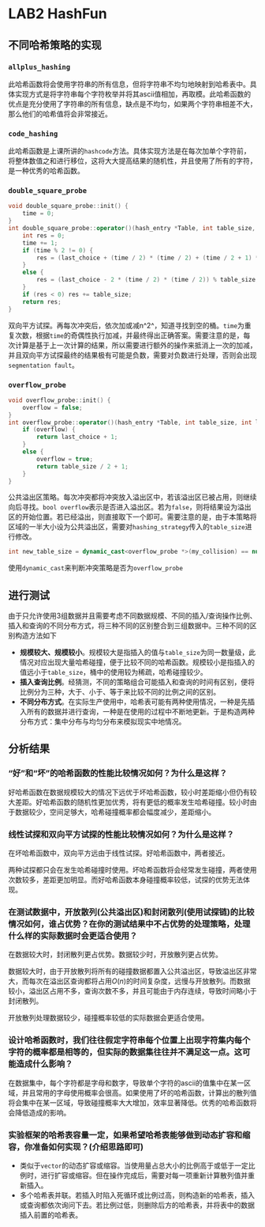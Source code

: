 # LAB2 HashFun

## 不同哈希策略的实现

### `allplus_hashing`

此哈希函数将会使用字符串的所有信息，但将字符串不均匀地映射到哈希表中。具体实现方式是将字符串每个字符枚举并将其ascii值相加，再取模。此哈希函数的优点是充分使用了字符串的所有信息，缺点是不均匀，如果两个字符串相差不大，那么他们的哈希值将会非常接近。

### `code_hashing`

此哈希函数是上课所讲的`hashcode`方法。具体实现方法是在每次加单个字符前，将整体数值之和进行移位，这将大大提高结果的随机性，并且使用了所有的字符，是一种优秀的哈希函数。

### `double_square_probe`

```c++
void double_square_probe::init() {
    time = 0;
}
int double_square_probe::operator()(hash_entry *Table, int table_size, int last_choice) {
    int res = 0;
    time += 1;
    if (time % 2 != 0) {
        res = (last_choice + (time / 2) * (time / 2) + (time / 2 + 1) * (time / 2 + 1)) % table_size;
    }
    else {
        res = (last_choice - 2 * (time / 2) * (time / 2)) % table_size;
    }
    if (res < 0) res += table_size;
    return res;
}
```

双向平方试探。再每次冲突后，依次加或减n^2^，知道寻找到空的桶。`time`为重复次数，根据`time`的奇偶性执行加减，并最终得出正确答案。需要注意的是，每次计算是基于上一次计算的结果，所以需要进行额外的操作来抵消上一次的加减，并且双向平方试探最终的结果极有可能是负数，需要对负数进行处理，否则会出现`segmentation fault`。

### `overflow_probe`

```c++
void overflow_probe::init() {
    overflow = false;
}
int overflow_probe::operator()(hash_entry *Table, int table_size, int last_choice) {
    if (overflow) {
        return last_choice + 1;
    }
    else {
        overflow = true;
        return table_size / 2 + 1;
    }
}
```

公共溢出区策略。每次冲突都将冲突放入溢出区中，若该溢出区已被占用，则继续向后寻找。`bool overflow`表示是否进入溢出区。若为`false`，则将结果设为溢出区的开始位置。若已经溢出，则直接取下一个即可。需要注意的是，由于本策略将区域的一半大小设为公共溢出区，需要对`hashing_strategy`传入的`table_size`进行修改。

```c++
int new_table_size = dynamic_cast<overflow_probe *>(my_collision) == nullptr ? table_size : table_size / 2;
```

使用`dynamic_cast`来判断冲突策略是否为`overflow_probe`

## 进行测试

由于只允许使用3组数据并且需要考虑不同数据规模、不同的插入/查询操作比例、插入和查询的不同分布方式，将三种不同的区别整合到三组数据中。三种不同的区别构造方法如下

- **规模较大、规模较小**。规模较大是指插入的值与`table_size`为同一数量级，此情况对应出现大量哈希碰撞，便于比较不同的哈希函数。规模较小是指插入的值远小于`table_size`，桶中的使用较为稀疏，哈希碰撞较少。
- **插入查询比例**。经猜测，不同的策略组合可能插入和查询的时间有区别，便将比例分为三种，大于、小于、等于来比较不同的比例之间的区别。
- **不同分布方式**。在实际生产使用中，哈希表可能有两种使用情况，一种是先插入所有的数据并进行查询，一种是在使用的过程中不断地更新。于是构造两种分布方式：集中分布与均匀分布来模拟现实中地情况。


## 分析结果

### “好”和“坏”的哈希函数的性能比较情况如何？为什么是这样？

好哈希函数在数据规模较大的情况下远优于坏哈希函数，较小时差距缩小但仍有较大差距。好哈希函数的随机性更加优秀，将有更低的概率发生哈希碰撞。较小时由于数据较少，空间足够大，哈希碰撞概率都会幅度减少，差距缩小。

### 线性试探和双向平方试探的性能比较情况如何？为什么是这样？

在坏哈希函数中，双向平方远由于线性试探。好哈希函数中，两者接近。

两种试探都只会在发生哈希碰撞时使用。坏哈希函数将会经常发生碰撞，两者使用次数较多，差距更加明显。而好哈希函数本身碰撞概率较低，试探的优势无法体现。

### 在测试数据中，开放散列(公共溢出区)和封闭散列(使用试探链)的比较情况如何，谁占优势？在你的测试结果中不占优势的处理策略，处理什么样的实际数据时会更适合使用？

在数据较大时，封闭散列更占优势。数据较少时，开放散列更占优势。

数据较大时，由于开放散列将所有的碰撞数据都置入公共溢出区，导致溢出区非常大，而每次在溢出区查询都将占用$O(n)$的时间复杂度，远慢与开放散列。而数据较小，溢出区占用不多，查询次数不多，并且可能由于内存连续，导致时间略小于封闭散列。

开放散列处理数据较少，碰撞概率较低的实际数据会更适合使用。

### 设计哈希函数时，我们往往假定字符串每个位置上出现字符集内每个字符的概率都是相等的，但实际的数据集往往并不满足这一点。这可能造成什么影响？

在数据集中，每个字符都是字母和数字，导致单个字符的ascii的值集中在某一区域，并且常用的字母使用概率会很高。如果使用了坏的哈希函数，计算出的散列值将会集中在某一区域，导致碰撞概率大大增加，效率显著降低。优秀的哈希函数将会降低造成的影响。

### 实验框架的哈希表容量一定，如果希望哈希表能够做到动态扩容和缩容，你准备如何实现？(介绍思路即可)

- 类似于`vector`的动态扩容或缩容。当使用量占总大小的比例高于或低于一定比例时，进行扩容或缩容。但在操作完成后，需要对每一项重新计算散列值并重新插入。
- 多个哈希表并联。若插入时陷入死循环或比例过高，则构造新的哈希表，插入或查询都依次询问下去。若比例过低，则删除后方的哈希表，并将表中的数据插入前置的哈希表。
